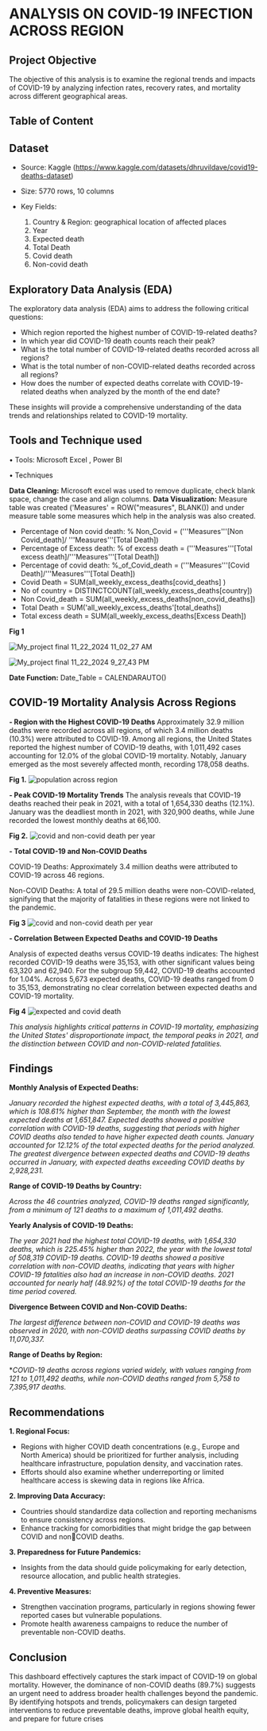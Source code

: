 # ANALYSIS ON COVID-19 INFECTION ACROSS REGION
## Project Objective
The objective of this analysis is to examine the regional trends and impacts of COVID-19 by  analyzing infection rates, recovery rates, and mortality across different geographical areas.
## Table of Content
## Dataset
- Source: Kaggle (https://www.kaggle.com/datasets/dhruvildave/covid19-deaths-dataset)
- Size: 5770 rows, 10 columns
- Key Fields:

  1. Country & Region: geographical location of affected places
  2. Year
  3. Expected death
  4. Total Death
  5. Covid death
  6. Non-covid death
## Exploratory Data Analysis (EDA)
The exploratory data analysis (EDA) aims to address the following critical questions:

- Which region reported the highest number of COVID-19-related deaths?
- In which year did COVID-19 death counts reach their peak?
- What is the total number of COVID-19-related deaths recorded across all regions?
- What is the total number of non-COVID-related deaths recorded across all regions?
- How does the number of expected deaths correlate with COVID-19-related deaths when analyzed by the month of the end date?

These insights will provide a comprehensive understanding of the data trends and relationships related to COVID-19 mortality.

## Tools and Technique used

• Tools: Microsoft Excel , Power BI

• Techniques

**Data Cleaning:** Microsoft excel was used to remove duplicate, check blank space, change 
the case and align columns.
**Data Visualization:** Measure table was created ('Measures' = ROW("measures", 
BLANK()) and under measure table some measures which help in the analysis was also 
created.
- Percentage of Non covid death: % Non_Covid = ('''Measures'''[Non Covid_death]/ 
'''Measures'''[Total Death])
- Percentage of Excess death: % of excess death = ('''Measures'''[Total excess 
death]/'''Measures'''[Total Death])
- Percentage of covid death: %_of_Covid_death = ('''Measures'''[Covid 
Death]/'''Measures'''[Total Death])
- Covid Death = SUM(all_weekly_excess_deaths[covid_deaths] )
- No of country = DISTINCTCOUNT(all_weekly_excess_deaths[country])
- Non Covid_death = SUM(all_weekly_excess_deaths[non_covid_deaths])
- Total Death = SUM('all_weekly_excess_deaths'[total_deaths])
- Total excess death = SUM(all_weekly_excess_deaths[Excess Death])

 **Fig 1** 
 
![My_project final 11_22_2024 11_02_27 AM](https://github.com/user-attachments/assets/07cfc8b9-2471-40aa-9d0a-3098d3dea4a5)

![My_project final 11_22_2024 9_27_43 PM](https://github.com/user-attachments/assets/93428764-32df-4eee-93d5-56679dbbca19)


**Date Function:** Date_Table = CALENDARAUTO()

## COVID-19 Mortality Analysis Across Regions

**- Region with the Highest COVID-19 Deaths**
  Approximately 32.9 million deaths were recorded across all regions, of which 3.4 million deaths (10.3%) were attributed to COVID-19. Among all regions, the United States reported the highest    number of COVID-19 deaths, with 1,011,492 cases accounting for 12.0% of the global COVID-19 mortality. Notably, January emerged as the most severely affected month, recording 178,058 deaths.

**Fig 1.**
  ![population across region](https://github.com/user-attachments/assets/67b295e5-4efa-42aa-91c4-e9e6f1fd444b)

**- Peak COVID-19 Mortality Trends**
  The analysis reveals that COVID-19 deaths reached their peak in 2021, with a total of 1,654,330 deaths (12.1%). January was the deadliest month in 2021, with 320,900 deaths, while June recorded the lowest monthly deaths at 66,100.

**Fig 2.**
![covid and non-covid death per year](https://github.com/user-attachments/assets/328df46e-1abe-4596-b55e-7e78a8e688dc)

**- Total COVID-19 and Non-COVID Deaths**

   COVID-19 Deaths: Approximately 3.4 million deaths were attributed to COVID-19 across 46 regions.

   Non-COVID Deaths: A total of 29.5 million deaths were non-COVID-related, signifying that the majority of fatalities in these regions were not linked to the pandemic.

**Fig 3**
![covid and non-covid death per year](https://github.com/user-attachments/assets/f9692fa8-3b2f-43fc-9eec-d07f76959d93)

**- Correlation Between Expected Deaths and COVID-19 Deaths**

   Analysis of expected deaths versus COVID-19 deaths indicates: The highest recorded COVID-19 deaths were 35,153, with other significant values being 63,320 and 62,940.
   For the subgroup 59,442, COVID-19 deaths accounted for 1.04%.
   Across 5,673 expected deaths, COVID-19 deaths ranged from 0 to 35,153, demonstrating no clear correlation between expected deaths and COVID-19 mortality.

**Fig 4**
![expected and covid death](https://github.com/user-attachments/assets/fb28be51-9fcf-4e4e-82ba-e06a931cff3d)

  _This analysis highlights critical patterns in COVID-19 mortality, emphasizing the United States' disproportionate impact, the temporal peaks in 2021, and the distinction between COVID and       non-COVID-related fatalities._

## Findings

**Monthly Analysis of Expected Deaths:**

_January recorded the highest expected deaths, with a total of 3,445,863, which is 108.61% higher than September, the month with the lowest expected deaths at 1,651,847._
_Expected deaths showed a positive correlation with COVID-19 deaths, suggesting that periods with higher COVID deaths also tended to have higher expected death counts._
_January accounted for 12.12% of the total expected deaths for the period analyzed._
_The greatest divergence between expected deaths and COVID-19 deaths occurred in January, with expected deaths exceeding COVID deaths by 2,928,231._

**Range of COVID-19 Deaths by Country:**

_Across the 46 countries analyzed, COVID-19 deaths ranged significantly, from a minimum of 121 deaths to a maximum of 1,011,492 deaths._

**Yearly Analysis of COVID-19 Deaths:**

_The year 2021 had the highest total COVID-19 deaths, with 1,654,330 deaths, which is 225.45% higher than 2022, the year with the lowest total of 508,319 COVID-19 deaths._
_COVID-19 deaths showed a positive correlation with non-COVID deaths, indicating that years with higher COVID-19 fatalities also had an increase in non-COVID deaths._
_2021 accounted for nearly half (48.92%) of the total COVID-19 deaths for the time period covered._

**Divergence Between COVID and Non-COVID Deaths:**

_The largest difference between non-COVID and COVID-19 deaths was observed in 2020, with non-COVID deaths surpassing COVID deaths by 11,070,337._

**Range of Deaths by Region:**

**COVID-19 deaths across regions varied widely, with values ranging from 121 to 1,011,492 deaths, while non-COVID deaths ranged from 5,758 to 7,395,917 deaths.*


## Recommendations

**1. Regional Focus:**
- Regions with higher COVID death concentrations (e.g., Europe and North America) 
should be prioritized for further analysis, including healthcare infrastructure, population 
density, and vaccination rates.
- Efforts should also examine whether underreporting or limited healthcare access is 
skewing data in regions like Africa.

**2. Improving Data Accuracy:**
- Countries should standardize data collection and reporting mechanisms to ensure 
consistency across regions.
- Enhance tracking for comorbidities that might bridge the gap between COVID and nonCOVID deaths.

**3. Preparedness for Future Pandemics:**
- Insights from the data should guide policymaking for early detection, resource 
allocation, and public health strategies.

**4. Preventive Measures:**
- Strengthen vaccination programs, particularly in regions showing fewer reported cases 
but vulnerable populations.
- Promote health awareness campaigns to reduce the number of preventable non-COVID 
deaths.

## Conclusion

This dashboard effectively captures the stark impact of COVID-19 on global mortality. However, the 
dominance of non-COVID deaths (89.7%) suggests an urgent need to address broader health challenges 
beyond the pandemic. By identifying hotspots and trends, policymakers can design targeted 
interventions to reduce preventable deaths, improve global health equity, and prepare for future crises
